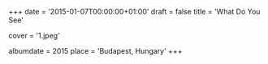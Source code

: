 +++
date = '2015-01-07T00:00:00+01:00'
draft = false
title = 'What Do You See'

cover = '1.jpeg'

albumdate = 2015
place = 'Budapest, Hungary'
+++


